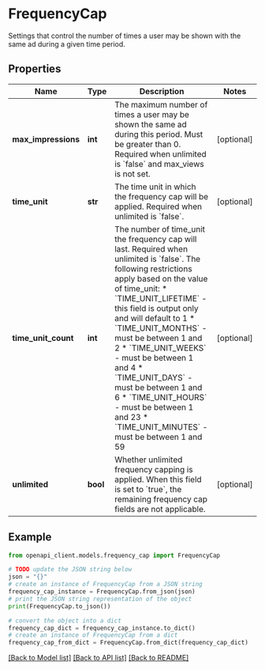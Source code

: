 # FrequencyCap

Settings that control the number of times a user may be shown with the same ad during a given time period.

## Properties

Name | Type | Description | Notes
------------ | ------------- | ------------- | -------------
**max_impressions** | **int** | The maximum number of times a user may be shown the same ad during this period. Must be greater than 0. Required when unlimited is &#x60;false&#x60; and max_views is not set. | [optional] 
**time_unit** | **str** | The time unit in which the frequency cap will be applied. Required when unlimited is &#x60;false&#x60;. | [optional] 
**time_unit_count** | **int** | The number of time_unit the frequency cap will last. Required when unlimited is &#x60;false&#x60;. The following restrictions apply based on the value of time_unit: * &#x60;TIME_UNIT_LIFETIME&#x60; - this field is output only and will default to 1 * &#x60;TIME_UNIT_MONTHS&#x60; - must be between 1 and 2 * &#x60;TIME_UNIT_WEEKS&#x60; - must be between 1 and 4 * &#x60;TIME_UNIT_DAYS&#x60; - must be between 1 and 6 * &#x60;TIME_UNIT_HOURS&#x60; - must be between 1 and 23 * &#x60;TIME_UNIT_MINUTES&#x60; - must be between 1 and 59 | [optional] 
**unlimited** | **bool** | Whether unlimited frequency capping is applied. When this field is set to &#x60;true&#x60;, the remaining frequency cap fields are not applicable. | [optional] 

## Example

```python
from openapi_client.models.frequency_cap import FrequencyCap

# TODO update the JSON string below
json = "{}"
# create an instance of FrequencyCap from a JSON string
frequency_cap_instance = FrequencyCap.from_json(json)
# print the JSON string representation of the object
print(FrequencyCap.to_json())

# convert the object into a dict
frequency_cap_dict = frequency_cap_instance.to_dict()
# create an instance of FrequencyCap from a dict
frequency_cap_from_dict = FrequencyCap.from_dict(frequency_cap_dict)
```
[[Back to Model list]](../README.md#documentation-for-models) [[Back to API list]](../README.md#documentation-for-api-endpoints) [[Back to README]](../README.md)


